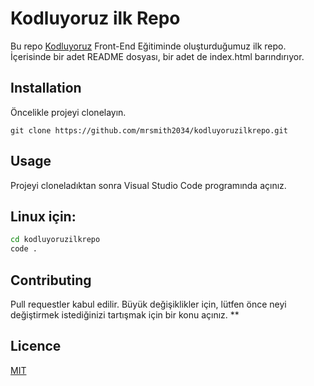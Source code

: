 # **Kodluyoruz ilk Repo**
Bu repo [Kodluyoruz](https://www.patika.dev) Front-End Eğitiminde oluşturduğumuz ilk repo. İçerisinde bir adet README dosyası, bir adet de index.html barındırıyor.
## **Installation**

Öncelikle projeyi clonelayın.

```git
git clone https://github.com/mrsmith2034/kodluyoruzilkrepo.git
```
## **Usage**

Projeyi cloneladıktan sonra Visual Studio Code programında açınız.

## **Linux için:**
```bash
cd kodluyoruzilkrepo
code .
```
## **Contributing**

Pull requestler kabul edilir. Büyük değişiklikler için, lütfen önce neyi değiştirmek istediğinizi tartışmak için bir konu açınız.
**
## **Licence**
[MIT](https://choosealicense.com/licenses/mit/)
